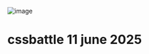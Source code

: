 ![image](https://github.com/user-attachments/assets/d20d1540-ee54-4d9f-8246-d362fed27c38)
<h1>cssbattle 11 june 2025</h1>
